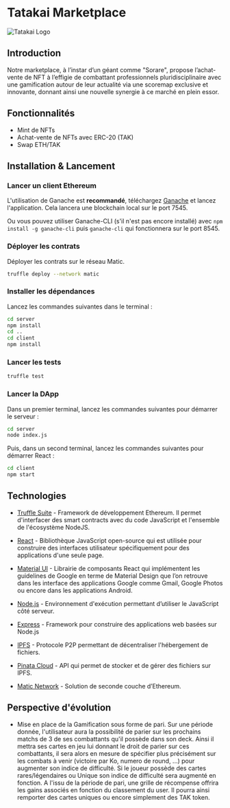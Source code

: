 # Tatakai Marketplace

![Tatakai Logo](https://i.ibb.co/mNSP4rH/logo-fond-blanc.png "Tatakai Logo")

## Introduction

Notre marketplace, à l’instar d’un géant comme "Sorare", propose l’achat-vente de NFT à l’effigie de combattant professionnels pluridisciplinaire avec une gamification autour de leur actualité via une scoremap exclusive et innovante, donnant ainsi une nouvelle synergie à ce marché en plein essor.

## Fonctionnalités

- Mint de NFTs
- Achat-vente de NFTs avec ERC-20 (TAK)
- Swap ETH/TAK

## Installation & Lancement

### Lancer un client Ethereum
L'utilisation de Ganache est **recommandé**, téléchargez [Ganache] et lancez l'application. Cela lancera une blockchain local sur le port 7545.

Ou vous pouvez utiliser Ganache-CLI (s'il n'est pas encore installé) avec `npm install -g ganache-cli` puis `ganache-cli` qui fonctionnera sur le port 8545.

### Déployer les contrats
Déployer les contrats sur le réseau Matic.

```sh
truffle deploy --network matic
```

### Installer les dépendances
Lancez les commandes suivantes dans le terminal :
```sh
cd server
npm install
cd ..
cd client
npm install
```

### Lancer les tests
```sh
truffle test
```

### Lancer la DApp
Dans un premier terminal, lancez les commandes suivantes pour démarrer le serveur :
```sh
cd server
node index.js
```
Puis, dans un second terminal, lancez les commandes suivantes pour démarrer React :
```sh
cd client
npm start
```

## Technologies

- [Truffle Suite] - Framework de développement Ethereum. Il permet d'interfacer des smart contracts avec du code JavaScript et l'ensemble de l'écosystème NodeJS.
- [React] - Bibliothèque JavaScript open-source qui est utilisée pour construire des interfaces utilisateur spécifiquement pour des applications d'une seule page. 
- [Material UI] - Librairie de composants React qui implémentent les guidelines de Google en terme de Material Design que l’on retrouve dans les interface des applications Google comme Gmail, Google Photos ou encore dans les applications Android.
- [Node.js] - Environnement d'exécution permettant d’utiliser le JavaScript côté serveur. 
- [Express] - Framework pour construire des applications web basées sur Node.js
- [IPFS] - Protocole P2P permettant de décentraliser l'hébergement de fichiers.
- [Pinata Cloud] - API qui permet de stocker et de gérer des fichiers sur IPFS.
- [Matic Network] - Solution de seconde couche d’Ethereum.


   [Pinata Cloud]: <https://pinata.cloud/>
   [IPFS]: <https://ipfs.io/>
   [Matic Network]: <https://matic.network/>
   [Node.js]: <http://nodejs.org>
   [Express]: <http://expressjs.com>
   [React]: <https://fr.reactjs.org/>
   [Truffle Suite]: <https://www.trufflesuite.com/>
   [Material UI]: <https://material-ui.com/>
   [Ganache]: <https://truffleframework.com/ganache>

## Perspective d'évolution

- Mise en place de la Gamification sous forme de pari. Sur une période donnée, l'utilisateur aura la possibilité de parier sur les prochains matchs de 3 de ses combattants qu'il possède dans son deck. Ainsi il mettra ses cartes en jeu lui donnant le droit de parier sur ces combattants, il sera alors en mesure de spécifier plus précisément sur les combats à venir (victoire par Ko, numero de round, ...) pour augmenter son indice de difficulté. Si le joueur possède des cartes rares/légendaires ou Unique son indice de difficulté sera augmenté en fonction. A l'issu de la période de pari, une grille de récompense offrira les gains associés en fonction du classement du user. Il pourra ainsi remporter des cartes uniques ou encore simplement des TAK token.
